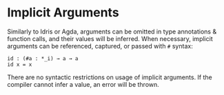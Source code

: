 # Implicit Arguments

Similarly to Idris or Agda, arguments can be omitted in type
annotations & function calls, and their values will be inferred. When
necessary, implicit arguments can be referenced, captured, or passed
with `#` syntax:

```
id : (#a : *_i) → a → a
id x = x
```

There are no syntactic restrictions on usage of implicit arguments. If
the compiler cannot infer a value, an error will be thrown.
